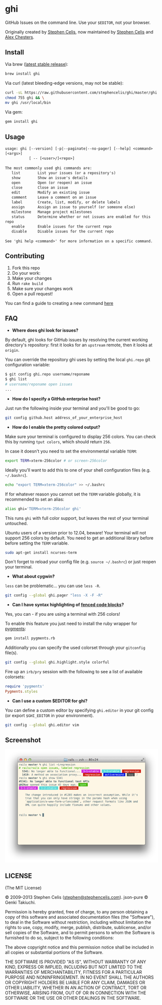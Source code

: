 # ghi

GitHub Issues on the command line. Use your `$EDITOR`, not your browser.

Originally created by [Stephen Celis](https://github.com/stephencelis), now maintained by [Stephen Celis](https://github.com/stephencelis) and [Alex Chesters](https://github.com/alexchesters).

## Install

Via brew ([latest stable release](https://github.com/stephencelis/ghi/releases/latest)):
``` sh
brew install ghi
```

Via curl (latest bleeding-edge versions, may not be stable):
``` sh
curl -sL https://raw.githubusercontent.com/stephencelis/ghi/master/ghi > ghi && \
chmod 755 ghi && \
mv ghi /usr/local/bin
```

Via gem:
``` sh
gem install ghi
```


## Usage

```
usage: ghi [--version] [-p|--paginate|--no-pager] [--help] <command> [<args>]
           [ -- [<user>/]<repo>]

The most commonly used ghi commands are:
   list        List your issues (or a repository's)
   show        Show an issue's details
   open        Open (or reopen) an issue
   close       Close an issue
   edit        Modify an existing issue
   comment     Leave a comment on an issue
   label       Create, list, modify, or delete labels
   assign      Assign an issue to yourself (or someone else)
   milestone   Manage project milestones
   status      Determine whether or not issues are enabled for this repo
   enable      Enable issues for the current repo
   disable     Disable issues for the current repo

See 'ghi help <command>' for more information on a specific command.
```

## Contributing

1. Fork this repo
2. Do your work:
  1. Make your changes
  2. Run `rake build`
  3. Make sure your changes work
3. Open a pull request!

You can find a guide to creating a new command [here](https://github.com/stephencelis/ghi/wiki/Creating-a-new-command)

## FAQ

- __Where does ghi look for issues?__

By default, ghi looks for GitHub issues by resolving the current working
directory's repository: first it looks for an `upstream` remote, then it
looks at `origin`.

You can override the repository ghi uses by setting the local `ghi.repo`
git configuration variable:

``` sh
$ git config ghi.repo username/reponame
$ ghi list
# username/reponame open issues
...
```

- __How do I specify a GitHub enterprise host?__

Just run the following inside your terminal and you'll be good to go:
``` sh
git config github.host address_of_your_enterprise_host
```

- __How do I enable the pretty colored output?__

Make sure your terminal is configured to display 256 colors. You can
check this by running `tput colors`, which should return `256`.

In case it doesn't you need to set the environmental variable `TERM`:
``` sh
export TERM=xterm-256color # or screen-256color
```
Ideally you'll want to add this to one of your shell configuration files (e.g. `~/.bashrc`).
``` sh
echo "export TERM=xterm-256color" >> ~/.bashrc
```

If for whatever reason you cannot set the `TERM` variable globally, it
is recommended to set an alias:
``` sh
alias ghi='TERM=xterm-256color ghi'
```
This runs `ghi` with full color support, but leaves the rest of your
terminal untouched.

Ubuntu users of a version prior to 12.04, beware! Your terminal will not
support 256 colors by default. You need to get an additional library
before before setting the `TERM` variable.
``` sh
sudo apt-get install ncurses-term
```

Don't forget to reload your config file (e.g. `source ~/.bashrc`) or
just reopen your terminal.

- __What about cygwin‽__

`less` can be problematic... you can use `less -R`.
```sh
git config --global ghi.pager "less -X -F -R"
```

- __Can I have syntax highlighting of [fenced code blocks](https://help.github.com/articles/github-flavored-markdown#syntax-highlighting)?__

Yes, you can - if you are using a terminal with 256 colors!

To enable this feature you just need to install the ruby wrapper for
[pygments](http://pygments.org/):

``` sh
gem install pygments.rb
```

Additionally you can specify the used colorset through your `gitconfig` file(s).

``` sh
git config --global ghi.highlight.style colorful
```

Fire up an `irb/pry` session with the following to see a list of available
colorsets:

``` ruby
require 'pygments'
Pygments.styles
```

- __Can I use a custom $EDITOR for ghi?__

You can define a custom editor by specifying `ghi.editor` in your git
config (or export `$GHI_EDITOR` in your environment).

``` sh
git config --global ghi.editor vim
```

## Screenshot

![Example](images/example.png)


## LICENSE

(The MIT License)

© 2009–2013 Stephen Celis (<stephen@stephencelis.com>).
json-pure © Genki Takiuchi.

Permission is hereby granted, free of charge, to any person obtaining a copy of
this software and associated documentation files (the "Software"), to deal in
the Software without restriction, including without limitation the rights to
use, copy, modify, merge, publish, distribute, sublicense, and/or sell copies
of the Software, and to permit persons to whom the Software is furnished to do
so, subject to the following conditions:

The above copyright notice and this permission notice shall be included in all
copies or substantial portions of the Software.

THE SOFTWARE IS PROVIDED "AS IS", WITHOUT WARRANTY OF ANY KIND, EXPRESS OR
IMPLIED, INCLUDING BUT NOT LIMITED TO THE WARRANTIES OF MERCHANTABILITY,
FITNESS FOR A PARTICULAR PURPOSE AND NONINFRINGEMENT. IN NO EVENT SHALL THE
AUTHORS OR COPYRIGHT HOLDERS BE LIABLE FOR ANY CLAIM, DAMAGES OR OTHER
LIABILITY, WHETHER IN AN ACTION OF CONTRACT, TORT OR OTHERWISE, ARISING FROM,
OUT OF OR IN CONNECTION WITH THE SOFTWARE OR THE USE OR OTHER DEALINGS IN THE
SOFTWARE.
